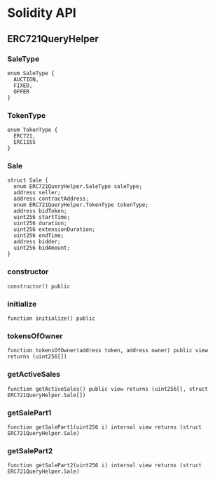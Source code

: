 # Solidity API

## ERC721QueryHelper

### SaleType

```solidity
enum SaleType {
  AUCTION,
  FIXED,
  OFFER
}
```

### TokenType

```solidity
enum TokenType {
  ERC721,
  ERC1155
}
```

### Sale

```solidity
struct Sale {
  enum ERC721QueryHelper.SaleType saleType;
  address seller;
  address contractAddress;
  enum ERC721QueryHelper.TokenType tokenType;
  address bidToken;
  uint256 startTime;
  uint256 duration;
  uint256 extensionDuration;
  uint256 endTime;
  address bidder;
  uint256 bidAmount;
}
```

### constructor

```solidity
constructor() public
```

### initialize

```solidity
function initialize() public
```

### tokensOfOwner

```solidity
function tokensOfOwner(address token, address owner) public view returns (uint256[])
```

### getActiveSales

```solidity
function getActiveSales() public view returns (uint256[], struct ERC721QueryHelper.Sale[])
```

### getSalePart1

```solidity
function getSalePart1(uint256 i) internal view returns (struct ERC721QueryHelper.Sale)
```

### getSalePart2

```solidity
function getSalePart2(uint256 i) internal view returns (struct ERC721QueryHelper.Sale)
```

